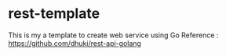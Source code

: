 # rest-template
This is my a template to create web service using Go
Reference : https://github.com/dhuki/rest-api-golang
